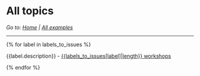 # All topics

*Go to: [Home](index.md) | [All examples](examples.md)*

---

{% for label in labels_to_issues %}

{{label.description}} - [{{labels_to_issues[label]|length}} workshops]({{label.output_filename}})

{% endfor %}